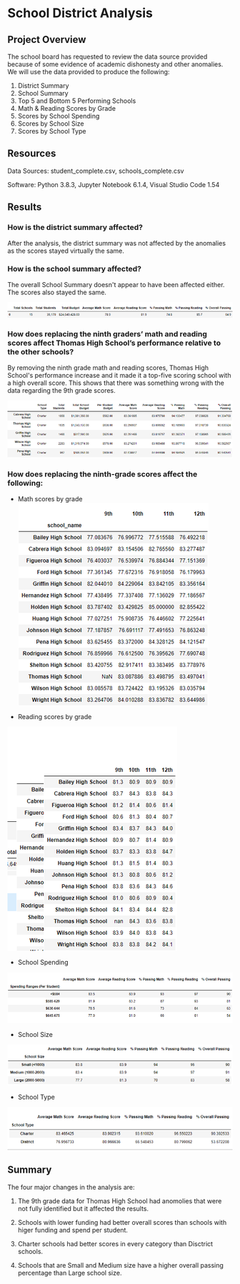 # School District Analysis
## Project Overview
The school board has requested to review the data source provided because of some evidence of academic dishonesty and other anomalies. We will use the data provided to produce the following:

1. District Summary
2. School Summary
3. Top 5 and Bottom 5 Performing Schools
4. Math & Reading Scores by Grade
5. Scores by School Spending
6. Scores by School Size
7. Scores by School Type

## Resources
Data Sources: student_complete.csv, schools_complete.csv

Software: Python 3.8.3, Jupyter Notebook 6.1.4, Visual Studio Code 1.54

## Results
### How is the district summary affected?
After the analysis, the district summary was not affected by the anomalies as the scores stayed virtually the same.

### How is the school summary affected?
The overall School Summary doesn't appear to have been affected either. The scores also stayed the same. 

![distrcit_summary.png](https://github.com/DanielGandia/School_District_Analysis/blob/main/Resources/district_summary.png)

### How does replacing the ninth graders’ math and reading scores affect Thomas High School’s performance relative to the other schools?

By removing the ninth grade math and reading scores, Thomas High School's performance increase and it made it a top-five scoring school with a high overall score. This shows that there was something wrong with the data regarding the 9th grade scores. 

![top_five_schools.png](https://github.com/DanielGandia/School_District_Analysis/blob/main/Resources/top_five_schools.png)

### How does replacing the ninth-grade scores affect the following:

- Math scores by grade
![math_reading_scores.png](https://github.com/DanielGandia/School_District_Analysis/blob/main/Resources/math_reading_scores.png)

- Reading scores by grade

![reading_scores.png](https://github.com/DanielGandia/School_District_Analysis/blob/main/Resources/reading_scores.png)

- School Spending

![score_by_spend.png](https://github.com/DanielGandia/School_District_Analysis/blob/main/Resources/score_by_spend.png)

- School Size

![scores_by_size.png](https://github.com/DanielGandia/School_District_Analysis/blob/main/Resources/scores_by_size.png)

- School Type

![scores_by_type.png](https://github.com/DanielGandia/School_District_Analysis/blob/main/Resources/scores_by_type.png)

## Summary
The four major changes in the analysis are:

1. The 9th grade data for Thomas High School had anomolies that were not fully identified but it affected the results. 

2. Schools with lower funding had better overall scores than schools with higer funding and spend per student. 

3. Charter schools had better scores in every category than Disctrict schools. 

4. Schools that are Small and Medium size have a higher overall passing percentage than Large school size. 
